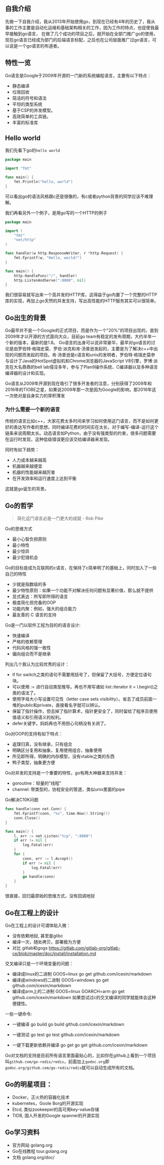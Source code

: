 ## 自我介绍
先做一下自我介绍，我从2013年开始使用go，到现在已经有4年的历史了，我从事的工作主要是自动化运维和基础架构相关的工作，因为工作的特点，也促使我最早接触到go语言，
在做了几个成功的项目之后，就开始在全部门推广go的使用，现在go语言已经成为部门的后端语言标配，之后也在公司层面推广过go语言，可以说是一个go语言的布道者。

## 特性一览
Go语言是Google于2009年开源的一门新的系统编程语言，主要有以下特点：

- 静态编译
- 垃圾回收
- 简洁的符号和语法
- 平坦的类型系统
- 基于CSP的并发模型。
- 高效简单的工具链。
- 丰富的标准库

## Hello world
我们先看下go的`hello world`
```go
package main

import "fmt"

func main() {
    fmt.Println("hello, world")
}
```
可以看出go的语法风格跟c还是很像的，有c或者python背景的同学应该不难理解。

我们再看另外一个例子，是用go写的一个HTTP的例子
```go
package main

import (
    "fmt"
    "net/http"
)

func handler(w http.ResponseWriter, r *http.Request) {
    fmt.Fprintf(w, "Hello, world!")
}

func main() {
    http.HandleFunc("/", handler)
    http.ListenAndServe(":8080", nil)
}
```

我们很容易就写出来一个高并发的HTTP库，这得益于go内置了一个完整的HTTP库的实现，再加上go天然的并发支持，写出高性能的HTTP服务其实可以很简单。

## Go出生的背景
Go最早并不是一个Google的正式项目，而是作为一个"20%"的项目出现的，直到2009年才以开源的方式面向大众，目前go team有稳定的发布周期，大约半年一个新的版本，最新的是1.8。
Go语言的出身可以说非常豪华，最早对go语言的讨论是由罗伯特·格瑞史莫、罗伯·派克和肯·汤普逊发起的，主要是为了解决c++中出现的问题而发起的项目。肯·汤普逊是c语言和unix的发明者，罗伯特·格瑞史莫参与设计了Java的HotSpot虚拟机和Chrome浏览器的JavaScript V8引擎，罗博·派克在大名鼎鼎的bell lab侵淫多年，参与了Plan9操作系统、C编译器以及多种语言编译器的设计和实现。

Go语言从2009年开源到现在吸引了很多开发者的注意，分别获得了2009年和2016年的TIOBE之星，如果说2009年那一次是因为Google的影响，那2016年这一次绝对是自身实力的厚积薄发

### 为什么需要一个新的语言

传统的语言比如c++，大家花费太多时间来学习如何使用这门语言，而不是如何更好的表达写作者的思想，同时编译花费的时间实在太长，对于编写-编译-运行这个链条来说周期太长。动态语言如Python，由于没有强类型的约束，很多问题需要在运行时发现，这种低级错误更应该交给编译器来发现。

同时有如下趋势：

- 人力成本越来越高
- 机器越来越便宜
- 机器的性能越来越厉害
- 在开发效率和运行速度上达到平衡

这就是go诞生的背景。

## Go的哲学
> 简化这门语言必是一门更大的成就 - Rob Pike

Go的思维方式

- 最小心智负担原则
- 最小特性
- 最少惊异
- 最少犯错机会

Go的目标是成为互联网的c语言，在保持了c简单明了的基础上，同时加入了一些自己的特性

- 少就是指数级的多
- 最少特性原则：如果一个功能不对解决任何问题有显著价值，那么就不提供
- 显式表达：所写即所得的语言
- 极度简化但完备的OOP
- 功能内聚：例如，强大的组合能力
- 最友善的 C 语言的支持

Go是一门以软件工程为目的的语言设计:

- 快速编译
- 严格的依赖管理
- 代码风格的强一致性
- 偏向组合而不是继承

列出几个我认为比较优秀的设计：

- if for switch之类的语句不需要用括号了，但保留了大括号，方便定位语句块。
- 可以使用 := 进行自动类型推导。再也不用写诸如 list<int>::iterator it = l.begin()之类的语法了。
- 使用字母大小写设置可见性（letter case sets visibility）。省去了成员前面一堆的public和private，直接看名字就可以辨认。
- 保留了指针操作，但去掉了指针算术，指针更安全了，同时留给了程序员使用值语义和引用语义的权利。
- defer关键字。妈妈再也不用担心句柄没有关闭了。

Go对OOP的支持有如下特点：
- 返璞归真，没有继承，只有组合
- 明确区分复用和抽象，复用使用组合，抽象使用
- 所见即所得，明确的内存模型，没有vtable之类的东西
- 鸭子类型，抽象更方便

Go对并发的支持是一个重要的特性，go有两大神器来支持并发：
- goroutine：轻量的"线程"
- channel: 带类型的，协程安全的管道，类似unix里面的pipe

Go解决C10K问题
```go
func handle(conn net.Conn) {
	fmt.Fprintf(conn, "%s", time.Now().String())
	conn.Close()
}

func main() {
	l, err := net.Listen("tcp", ":8080")
	if err != nil {
		log.Fatal(err)
	}
	for {
		conn, err := l.Accept()
		if err != nil {
			log.Fatal(err)
		}
		go handle(conn)
	}
}
```
很直接，回归最原始的思维方式，没有回调地狱

## Go在工程上的设计

Go在工程上的设计可谓体贴入微：

- 没有依赖地狱, 甚至是glibc
- 编译一次，随处拷贝，部署极为方便
- 对比 gitlab和gogs https://gitlab.com/gitlab-org/gitlab-ce/blob/master/doc/install/installation.md

交叉编译只是一个环境变量的问题：

- 编译成linux的二进制 GOOS=linux go get github.com/icexin/markdown
- 编译成windows的二进制 GOOS=windows go get github.com/icexin/markdown
- 编译成arm上的二进制 GOOS=linux GOARCH=arm go get github.com/icexin/markdown
如果尝试过c的交叉编译的同学就能体会这种便捷性。

一些一键命令:

- 一键编译 go build
  go build github.com/icexin/markdown

- 一键测试 go test
  go test github.com/icexin/markdown

- 一键下载更新依赖并编译 go get
  go get github.com/icexin/markdown
  
Go对文档的支持是目前所有语言里面最贴心的，比如你在github上看到一个项目叫`github.com/go-redis/redis`，前面加上`godoc.org`即`godoc.org/github.com/go-redis/redis`就可以自动生成所有的文档。

## Go的明星项目：

- Docker，正火热的容器化技术
- kubernetes，Goole Borg的开源实现
- Etcd, 类似zookeeper的高可用key-value存储
- TIDB, 国人开发的Google spanner的开源实现

## Go学习资料

- 官方网站 golang.org
- Go在线教程 tour.golang.org
- 文档 golang.org/doc/





